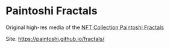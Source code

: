 # Paintoshi Fractals

Original high-res media of the [NFT Collection Paintoshi Fractals](https://paintswap.finance/marketplace/collections/0x968d705d9e365f7d9fc7e42130990c5d26f15f52)

Site: https://paintoshi.github.io/fractals/
